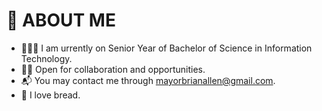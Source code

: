 # 🗿 ABOUT ME
- 👨🏻‍💻 I am urrently on Senior Year of Bachelor of Science in Information Technology. 
- 👐🏻 Open for collaboration and opportunities.
- 📬 You may contact me through mayorbrianallen@gmail.com.
- 🍞 I love bread.
